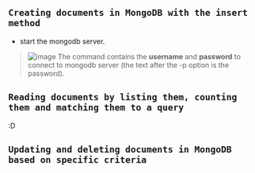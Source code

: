 ## `Creating documents in MongoDB with the insert method`

- start the mongodb server. 
>![image](https://user-images.githubusercontent.com/74627083/195077524-17e3ead5-27e1-4559-b68e-a3231df16d7a.png)
The command contains the **username** and **password** to connect to mongodb server (the text after the -p option is the password). 


## `Reading documents by listing them, counting them and matching them to a query`

:D


## `Updating and deleting documents in MongoDB based on specific criteria`
